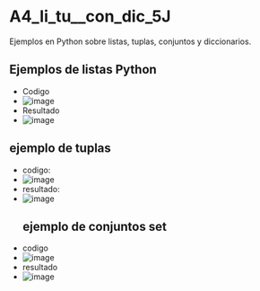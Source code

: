 # A4_li_tu__con_dic_5J
Ejemplos en Python sobre listas, tuplas, conjuntos y diccionarios.
## Ejemplos de listas Python
- Codigo
- ![image](https://github.com/user-attachments/assets/8d86ed70-cd68-4a43-89a8-0cc08c54d60b)
- Resultado
- ![image](https://github.com/user-attachments/assets/4ae23707-3eb9-4765-a7fe-57442ff0696e)
## ejemplo de tuplas
- codigo:
- ![image](https://github.com/user-attachments/assets/f0194c9f-7ec0-4489-85ae-f7a2ae1cf3a1)
- resultado:
- ![image](https://github.com/user-attachments/assets/58af98bc-c776-49ab-8880-6e0ac8b50d72)
  ## ejemplo de conjuntos set
- codigo
- ![image](https://github.com/user-attachments/assets/27591ad5-f9a3-450b-b5fd-93e1d7d55da3)
- resultado
- ![image](https://github.com/user-attachments/assets/7b18ed64-8eff-41f5-b84e-a6c96d0a72d1)

  




